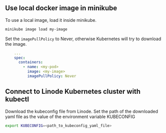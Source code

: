 ## Use local docker image in minikube

To use a local image, load it inside minikube.

```bash
minikube image load my-image
```

Set the `imagePullPolicy` to Never, otherwise Kubernetes will try to download the image.

```yaml
    ...
    spec:
      containers:
        - name: <my-pod>
          image: <my-image>
          imagePullPolicy: Never
```

## Connect to Linode Kubernetes cluster with kubectl

Download the kubeconfig file from Linode. Set the path of the downloaded yaml file as the value of the environment variable KUBECONFIG

```bash
export KUBECONFIG=<path_to_kubeconfig_yaml_file>
```
